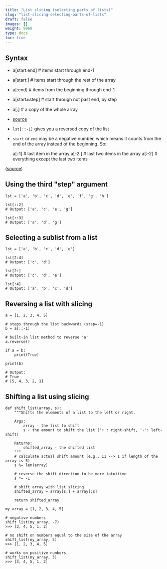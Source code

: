 ```yaml
---
title: "List slicing (selecting parts of lists)"
slug: "list-slicing-selecting-parts-of-lists"
draft: false
images: []
weight: 9968
type: docs
toc: true
---
```


## Syntax
- a[start:end] # items start through end-1
- a[start:]    # items start through the rest of the array
- a[:end]      # items from the beginning through end-1
- a[start:end:step] # start through not past end, by step
- a[:]         # a copy of the whole array
- [source](http://stackoverflow.com/questions/509211/explain-pythons-slice-notation)

- `lst[::-1]` gives you a reversed copy of the list
- `start` or `end` may be a negative number, which means it counts from the end of the array instead of the beginning. So:


    a[-1]    # last item in the array
    a[-2:]   # last two items in the array
    a[:-2]   # everything except the last two items

([source](http://stackoverflow.com/questions/509211/explain-pythons-slice-notation))

## Using the third "step" argument


    lst = ['a', 'b', 'c', 'd', 'e', 'f', 'g', 'h']

    lst[::2]
    # Output: ['a', 'c', 'e', 'g']

    lst[::3]
    # Output: ['a', 'd', 'g']

## Selecting a sublist from a list
    lst = ['a', 'b', 'c', 'd', 'e']

    lst[2:4]
    # Output: ['c', 'd']

    lst[2:]
    # Output: ['c', 'd', 'e']

    lst[:4]
    # Output: ['a', 'b', 'c', 'd']

## Reversing a list with slicing
    a = [1, 2, 3, 4, 5]
    
    # steps through the list backwards (step=-1)
    b = a[::-1]

    # built-in list method to reverse 'a'
    a.reverse()

    if a = b:
        print(True)

    print(b)
    
    # Output: 
    # True
    # [5, 4, 3, 2, 1]


## Shifting a list using slicing
    def shift_list(array, s):
        """Shifts the elements of a list to the left or right.
    
        Args:
            array - the list to shift
            s - the amount to shift the list ('+': right-shift, '-': left-shift)
    
        Returns:
            shifted_array - the shifted list
        """
        # calculate actual shift amount (e.g., 11 --> 1 if length of the array is 5)
        s %= len(array)
    
        # reverse the shift direction to be more intuitive
        s *= -1
    
        # shift array with list slicing
        shifted_array = array[s:] + array[:s]
    
        return shifted_array
    
    my_array = [1, 2, 3, 4, 5]
    
    # negative numbers
    shift_list(my_array, -7)
    >>> [3, 4, 5, 1, 2]
    
    # no shift on numbers equal to the size of the array
    shift_list(my_array, 5)
    >>> [1, 2, 3, 4, 5]
    
    # works on positive numbers
    shift_list(my_array, 3)
    >>> [3, 4, 5, 1, 2]

